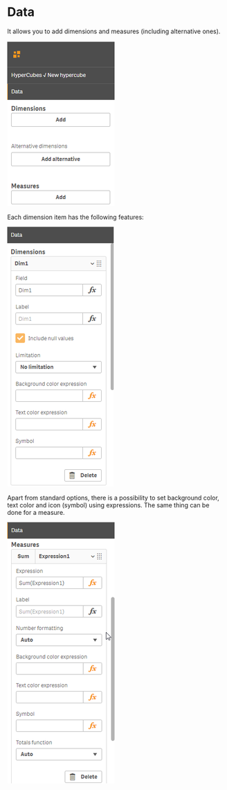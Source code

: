 # Data

It allows you to add dimensions and measures \(including alternative ones\).

![](../.gitbook/assets/image%20%2841%29.png)

Each dimension item has the following features:

![Dimension properties](../.gitbook/assets/image%20%286%29.png)


Apart from standard options, there is a possibility to set background color, text color and icon \(symbol\) using expressions. The same thing can be done for a measure.

![Measure properties](../.gitbook/assets/image%20%2860%29.png)



